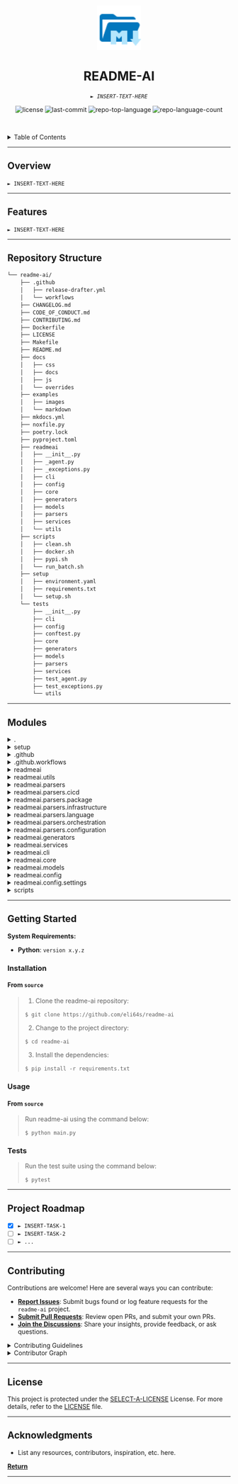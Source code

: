<p align="center">
  <img src="https://raw.githubusercontent.com/PKief/vscode-material-icon-theme/ec559a9f6bfd399b82bb44393651661b08aaf7ba/icons/folder-markdown-open.svg" width="100" alt="project-logo">
</p>
<p align="center">
    <h1 align="center">README-AI</h1>
</p>
<p align="center">
    <em><code>► INSERT-TEXT-HERE</code></em>
</p>
<p align="center">
	<img src="https://img.shields.io/github/license/eli64s/readme-ai?style=default&logo=opensourceinitiative&logoColor=white&color=0080ff" alt="license">
	<img src="https://img.shields.io/github/last-commit/eli64s/readme-ai?style=default&logo=git&logoColor=white&color=0080ff" alt="last-commit">
	<img src="https://img.shields.io/github/languages/top/eli64s/readme-ai?style=default&color=0080ff" alt="repo-top-language">
	<img src="https://img.shields.io/github/languages/count/eli64s/readme-ai?style=default&color=0080ff" alt="repo-language-count">
<p>
<p align="center">
	<!-- default option, no dependency badges. -->
</p>

<br><!-- TABLE OF CONTENTS -->
<details>
  <summary>Table of Contents</summary><br>

- [ Overview](#-overview)
- [ Features](#-features)
- [ Repository Structure](#-repository-structure)
- [ Modules](#-modules)
- [ Getting Started](#-getting-started)
  - [ Installation](#-installation)
  - [ Usage](#-usage)
  - [ Tests](#-tests)
- [ Project Roadmap](#-project-roadmap)
- [ Contributing](#-contributing)
- [ License](#-license)
- [ Acknowledgments](#-acknowledgments)
</details>
<hr>

##  Overview

<code>► INSERT-TEXT-HERE</code>

---

##  Features

<code>► INSERT-TEXT-HERE</code>

---

##  Repository Structure

```sh
└── readme-ai/
    ├── .github
    │   ├── release-drafter.yml
    │   └── workflows
    ├── CHANGELOG.md
    ├── CODE_OF_CONDUCT.md
    ├── CONTRIBUTING.md
    ├── Dockerfile
    ├── LICENSE
    ├── Makefile
    ├── README.md
    ├── docs
    │   ├── css
    │   ├── docs
    │   ├── js
    │   └── overrides
    ├── examples
    │   ├── images
    │   └── markdown
    ├── mkdocs.yml
    ├── noxfile.py
    ├── poetry.lock
    ├── pyproject.toml
    ├── readmeai
    │   ├── __init__.py
    │   ├── _agent.py
    │   ├── _exceptions.py
    │   ├── cli
    │   ├── config
    │   ├── core
    │   ├── generators
    │   ├── models
    │   ├── parsers
    │   ├── services
    │   └── utils
    ├── scripts
    │   ├── clean.sh
    │   ├── docker.sh
    │   ├── pypi.sh
    │   └── run_batch.sh
    ├── setup
    │   ├── environment.yaml
    │   ├── requirements.txt
    │   └── setup.sh
    └── tests
        ├── __init__.py
        ├── cli
        ├── config
        ├── conftest.py
        ├── core
        ├── generators
        ├── models
        ├── parsers
        ├── services
        ├── test_agent.py
        ├── test_exceptions.py
        └── utils
```

---

##  Modules

<details closed><summary>.</summary>

| File                                                                             | Summary                         |
| ---                                                                              | ---                             |
| [poetry.lock](https://github.com/eli64s/readme-ai/blob/master/poetry.lock)       | <code>► INSERT-TEXT-HERE</code> |
| [Makefile](https://github.com/eli64s/readme-ai/blob/master/Makefile)             | <code>► INSERT-TEXT-HERE</code> |
| [Dockerfile](https://github.com/eli64s/readme-ai/blob/master/Dockerfile)         | <code>► INSERT-TEXT-HERE</code> |
| [noxfile.py](https://github.com/eli64s/readme-ai/blob/master/noxfile.py)         | <code>► INSERT-TEXT-HERE</code> |
| [pyproject.toml](https://github.com/eli64s/readme-ai/blob/master/pyproject.toml) | <code>► INSERT-TEXT-HERE</code> |

</details>

<details closed><summary>setup</summary>

| File                                                                                       | Summary                         |
| ---                                                                                        | ---                             |
| [setup.sh](https://github.com/eli64s/readme-ai/blob/master/setup/setup.sh)                 | <code>► INSERT-TEXT-HERE</code> |
| [requirements.txt](https://github.com/eli64s/readme-ai/blob/master/setup/requirements.txt) | <code>► INSERT-TEXT-HERE</code> |
| [environment.yaml](https://github.com/eli64s/readme-ai/blob/master/setup/environment.yaml) | <code>► INSERT-TEXT-HERE</code> |

</details>

<details closed><summary>.github</summary>

| File                                                                                               | Summary                         |
| ---                                                                                                | ---                             |
| [release-drafter.yml](https://github.com/eli64s/readme-ai/blob/master/.github/release-drafter.yml) | <code>► INSERT-TEXT-HERE</code> |

</details>

<details closed><summary>.github.workflows</summary>

| File                                                                                                           | Summary                         |
| ---                                                                                                            | ---                             |
| [release-drafter.yml](https://github.com/eli64s/readme-ai/blob/master/.github/workflows/release-drafter.yml)   | <code>► INSERT-TEXT-HERE</code> |
| [coverage.yml](https://github.com/eli64s/readme-ai/blob/master/.github/workflows/coverage.yml)                 | <code>► INSERT-TEXT-HERE</code> |
| [release-pipeline.yml](https://github.com/eli64s/readme-ai/blob/master/.github/workflows/release-pipeline.yml) | <code>► INSERT-TEXT-HERE</code> |

</details>

<details closed><summary>readmeai</summary>

| File                                                                                      | Summary                         |
| ---                                                                                       | ---                             |
| [_exceptions.py](https://github.com/eli64s/readme-ai/blob/master/readmeai/_exceptions.py) | <code>► INSERT-TEXT-HERE</code> |
| [_agent.py](https://github.com/eli64s/readme-ai/blob/master/readmeai/_agent.py)           | <code>► INSERT-TEXT-HERE</code> |

</details>

<details closed><summary>readmeai.utils</summary>

| File                                                                                                  | Summary                         |
| ---                                                                                                   | ---                             |
| [text_cleaner.py](https://github.com/eli64s/readme-ai/blob/master/readmeai/utils/text_cleaner.py)     | <code>► INSERT-TEXT-HERE</code> |
| [file_handler.py](https://github.com/eli64s/readme-ai/blob/master/readmeai/utils/file_handler.py)     | <code>► INSERT-TEXT-HERE</code> |
| [file_resources.py](https://github.com/eli64s/readme-ai/blob/master/readmeai/utils/file_resources.py) | <code>► INSERT-TEXT-HERE</code> |

</details>

<details closed><summary>readmeai.parsers</summary>

| File                                                                                      | Summary                         |
| ---                                                                                       | ---                             |
| [factory.py](https://github.com/eli64s/readme-ai/blob/master/readmeai/parsers/factory.py) | <code>► INSERT-TEXT-HERE</code> |

</details>

<details closed><summary>readmeai.parsers.cicd</summary>

| File                                                                                               | Summary                         |
| ---                                                                                                | ---                             |
| [gitlab.py](https://github.com/eli64s/readme-ai/blob/master/readmeai/parsers/cicd/gitlab.py)       | <code>► INSERT-TEXT-HERE</code> |
| [circleci.py](https://github.com/eli64s/readme-ai/blob/master/readmeai/parsers/cicd/circleci.py)   | <code>► INSERT-TEXT-HERE</code> |
| [github.py](https://github.com/eli64s/readme-ai/blob/master/readmeai/parsers/cicd/github.py)       | <code>► INSERT-TEXT-HERE</code> |
| [jenkins.py](https://github.com/eli64s/readme-ai/blob/master/readmeai/parsers/cicd/jenkins.py)     | <code>► INSERT-TEXT-HERE</code> |
| [travis.py](https://github.com/eli64s/readme-ai/blob/master/readmeai/parsers/cicd/travis.py)       | <code>► INSERT-TEXT-HERE</code> |
| [bitbucket.py](https://github.com/eli64s/readme-ai/blob/master/readmeai/parsers/cicd/bitbucket.py) | <code>► INSERT-TEXT-HERE</code> |

</details>

<details closed><summary>readmeai.parsers.package</summary>

| File                                                                                                | Summary                         |
| ---                                                                                                 | ---                             |
| [yarn.py](https://github.com/eli64s/readme-ai/blob/master/readmeai/parsers/package/yarn.py)         | <code>► INSERT-TEXT-HERE</code> |
| [maven.py](https://github.com/eli64s/readme-ai/blob/master/readmeai/parsers/package/maven.py)       | <code>► INSERT-TEXT-HERE</code> |
| [gem.py](https://github.com/eli64s/readme-ai/blob/master/readmeai/parsers/package/gem.py)           | <code>► INSERT-TEXT-HERE</code> |
| [pip.py](https://github.com/eli64s/readme-ai/blob/master/readmeai/parsers/package/pip.py)           | <code>► INSERT-TEXT-HERE</code> |
| [nuget.py](https://github.com/eli64s/readme-ai/blob/master/readmeai/parsers/package/nuget.py)       | <code>► INSERT-TEXT-HERE</code> |
| [npm.py](https://github.com/eli64s/readme-ai/blob/master/readmeai/parsers/package/npm.py)           | <code>► INSERT-TEXT-HERE</code> |
| [gradle.py](https://github.com/eli64s/readme-ai/blob/master/readmeai/parsers/package/gradle.py)     | <code>► INSERT-TEXT-HERE</code> |
| [composer.py](https://github.com/eli64s/readme-ai/blob/master/readmeai/parsers/package/composer.py) | <code>► INSERT-TEXT-HERE</code> |

</details>

<details closed><summary>readmeai.parsers.infrastructure</summary>

| File                                                                                                                   | Summary                         |
| ---                                                                                                                    | ---                             |
| [cloudformation.py](https://github.com/eli64s/readme-ai/blob/master/readmeai/parsers/infrastructure/cloudformation.py) | <code>► INSERT-TEXT-HERE</code> |
| [terraform.py](https://github.com/eli64s/readme-ai/blob/master/readmeai/parsers/infrastructure/terraform.py)           | <code>► INSERT-TEXT-HERE</code> |

</details>

<details closed><summary>readmeai.parsers.language</summary>

| File                                                                                             | Summary                         |
| ---                                                                                              | ---                             |
| [cpp.py](https://github.com/eli64s/readme-ai/blob/master/readmeai/parsers/language/cpp.py)       | <code>► INSERT-TEXT-HERE</code> |
| [swift.py](https://github.com/eli64s/readme-ai/blob/master/readmeai/parsers/language/swift.py)   | <code>► INSERT-TEXT-HERE</code> |
| [go.py](https://github.com/eli64s/readme-ai/blob/master/readmeai/parsers/language/go.py)         | <code>► INSERT-TEXT-HERE</code> |
| [python.py](https://github.com/eli64s/readme-ai/blob/master/readmeai/parsers/language/python.py) | <code>► INSERT-TEXT-HERE</code> |
| [rust.py](https://github.com/eli64s/readme-ai/blob/master/readmeai/parsers/language/rust.py)     | <code>► INSERT-TEXT-HERE</code> |

</details>

<details closed><summary>readmeai.parsers.orchestration</summary>

| File                                                                                                          | Summary                         |
| ---                                                                                                           | ---                             |
| [kubernetes.py](https://github.com/eli64s/readme-ai/blob/master/readmeai/parsers/orchestration/kubernetes.py) | <code>► INSERT-TEXT-HERE</code> |

</details>

<details closed><summary>readmeai.parsers.configuration</summary>

| File                                                                                                          | Summary                         |
| ---                                                                                                           | ---                             |
| [nginx.py](https://github.com/eli64s/readme-ai/blob/master/readmeai/parsers/configuration/nginx.py)           | <code>► INSERT-TEXT-HERE</code> |
| [apache.py](https://github.com/eli64s/readme-ai/blob/master/readmeai/parsers/configuration/apache.py)         | <code>► INSERT-TEXT-HERE</code> |
| [properties.py](https://github.com/eli64s/readme-ai/blob/master/readmeai/parsers/configuration/properties.py) | <code>► INSERT-TEXT-HERE</code> |
| [docker.py](https://github.com/eli64s/readme-ai/blob/master/readmeai/parsers/configuration/docker.py)         | <code>► INSERT-TEXT-HERE</code> |
| [ansible.py](https://github.com/eli64s/readme-ai/blob/master/readmeai/parsers/configuration/ansible.py)       | <code>► INSERT-TEXT-HERE</code> |

</details>

<details closed><summary>readmeai.generators</summary>

| File                                                                                               | Summary                         |
| ---                                                                                                | ---                             |
| [builder.py](https://github.com/eli64s/readme-ai/blob/master/readmeai/generators/builder.py)       | <code>► INSERT-TEXT-HERE</code> |
| [tables.py](https://github.com/eli64s/readme-ai/blob/master/readmeai/generators/tables.py)         | <code>► INSERT-TEXT-HERE</code> |
| [badges.py](https://github.com/eli64s/readme-ai/blob/master/readmeai/generators/badges.py)         | <code>► INSERT-TEXT-HERE</code> |
| [quickstart.py](https://github.com/eli64s/readme-ai/blob/master/readmeai/generators/quickstart.py) | <code>► INSERT-TEXT-HERE</code> |
| [utils.py](https://github.com/eli64s/readme-ai/blob/master/readmeai/generators/utils.py)           | <code>► INSERT-TEXT-HERE</code> |
| [tree.py](https://github.com/eli64s/readme-ai/blob/master/readmeai/generators/tree.py)             | <code>► INSERT-TEXT-HERE</code> |

</details>

<details closed><summary>readmeai.services</summary>

| File                                                                                         | Summary                         |
| ---                                                                                          | ---                             |
| [metadata.py](https://github.com/eli64s/readme-ai/blob/master/readmeai/services/metadata.py) | <code>► INSERT-TEXT-HERE</code> |
| [git.py](https://github.com/eli64s/readme-ai/blob/master/readmeai/services/git.py)           | <code>► INSERT-TEXT-HERE</code> |

</details>

<details closed><summary>readmeai.cli</summary>

| File                                                                                  | Summary                         |
| ---                                                                                   | ---                             |
| [options.py](https://github.com/eli64s/readme-ai/blob/master/readmeai/cli/options.py) | <code>► INSERT-TEXT-HERE</code> |
| [main.py](https://github.com/eli64s/readme-ai/blob/master/readmeai/cli/main.py)       | <code>► INSERT-TEXT-HERE</code> |

</details>

<details closed><summary>readmeai.core</summary>

| File                                                                                         | Summary                         |
| ---                                                                                          | ---                             |
| [preprocess.py](https://github.com/eli64s/readme-ai/blob/master/readmeai/core/preprocess.py) | <code>► INSERT-TEXT-HERE</code> |
| [utils.py](https://github.com/eli64s/readme-ai/blob/master/readmeai/core/utils.py)           | <code>► INSERT-TEXT-HERE</code> |
| [logger.py](https://github.com/eli64s/readme-ai/blob/master/readmeai/core/logger.py)         | <code>► INSERT-TEXT-HERE</code> |
| [models.py](https://github.com/eli64s/readme-ai/blob/master/readmeai/core/models.py)         | <code>► INSERT-TEXT-HERE</code> |
| [parsers.py](https://github.com/eli64s/readme-ai/blob/master/readmeai/core/parsers.py)       | <code>► INSERT-TEXT-HERE</code> |

</details>

<details closed><summary>readmeai.models</summary>

| File                                                                                     | Summary                         |
| ---                                                                                      | ---                             |
| [openai.py](https://github.com/eli64s/readme-ai/blob/master/readmeai/models/openai.py)   | <code>► INSERT-TEXT-HERE</code> |
| [dalle.py](https://github.com/eli64s/readme-ai/blob/master/readmeai/models/dalle.py)     | <code>► INSERT-TEXT-HERE</code> |
| [gemini.py](https://github.com/eli64s/readme-ai/blob/master/readmeai/models/gemini.py)   | <code>► INSERT-TEXT-HERE</code> |
| [tokens.py](https://github.com/eli64s/readme-ai/blob/master/readmeai/models/tokens.py)   | <code>► INSERT-TEXT-HERE</code> |
| [prompts.py](https://github.com/eli64s/readme-ai/blob/master/readmeai/models/prompts.py) | <code>► INSERT-TEXT-HERE</code> |
| [factory.py](https://github.com/eli64s/readme-ai/blob/master/readmeai/models/factory.py) | <code>► INSERT-TEXT-HERE</code> |
| [offline.py](https://github.com/eli64s/readme-ai/blob/master/readmeai/models/offline.py) | <code>► INSERT-TEXT-HERE</code> |

</details>

<details closed><summary>readmeai.config</summary>

| File                                                                                           | Summary                         |
| ---                                                                                            | ---                             |
| [validators.py](https://github.com/eli64s/readme-ai/blob/master/readmeai/config/validators.py) | <code>► INSERT-TEXT-HERE</code> |
| [settings.py](https://github.com/eli64s/readme-ai/blob/master/readmeai/config/settings.py)     | <code>► INSERT-TEXT-HERE</code> |

</details>

<details closed><summary>readmeai.config.settings</summary>

| File                                                                                                      | Summary                         |
| ---                                                                                                       | ---                             |
| [markdown.toml](https://github.com/eli64s/readme-ai/blob/master/readmeai/config/settings/markdown.toml)   | <code>► INSERT-TEXT-HERE</code> |
| [blacklist.toml](https://github.com/eli64s/readme-ai/blob/master/readmeai/config/settings/blacklist.toml) | <code>► INSERT-TEXT-HERE</code> |
| [languages.toml](https://github.com/eli64s/readme-ai/blob/master/readmeai/config/settings/languages.toml) | <code>► INSERT-TEXT-HERE</code> |
| [commands.toml](https://github.com/eli64s/readme-ai/blob/master/readmeai/config/settings/commands.toml)   | <code>► INSERT-TEXT-HERE</code> |
| [config.toml](https://github.com/eli64s/readme-ai/blob/master/readmeai/config/settings/config.toml)       | <code>► INSERT-TEXT-HERE</code> |
| [parsers.toml](https://github.com/eli64s/readme-ai/blob/master/readmeai/config/settings/parsers.toml)     | <code>► INSERT-TEXT-HERE</code> |
| [prompts.toml](https://github.com/eli64s/readme-ai/blob/master/readmeai/config/settings/prompts.toml)     | <code>► INSERT-TEXT-HERE</code> |

</details>

<details closed><summary>scripts</summary>

| File                                                                                 | Summary                         |
| ---                                                                                  | ---                             |
| [run_batch.sh](https://github.com/eli64s/readme-ai/blob/master/scripts/run_batch.sh) | <code>► INSERT-TEXT-HERE</code> |
| [clean.sh](https://github.com/eli64s/readme-ai/blob/master/scripts/clean.sh)         | <code>► INSERT-TEXT-HERE</code> |
| [docker.sh](https://github.com/eli64s/readme-ai/blob/master/scripts/docker.sh)       | <code>► INSERT-TEXT-HERE</code> |
| [pypi.sh](https://github.com/eli64s/readme-ai/blob/master/scripts/pypi.sh)           | <code>► INSERT-TEXT-HERE</code> |

</details>

---

##  Getting Started

**System Requirements:**

* **Python**: `version x.y.z`

###  Installation

<h4>From <code>source</code></h4>

> 1. Clone the readme-ai repository:
>
> ```console
> $ git clone https://github.com/eli64s/readme-ai
> ```
>
> 2. Change to the project directory:
> ```console
> $ cd readme-ai
> ```
>
> 3. Install the dependencies:
> ```console
> $ pip install -r requirements.txt
> ```

###  Usage

<h4>From <code>source</code></h4>

> Run readme-ai using the command below:
> ```console
> $ python main.py
> ```

###  Tests

> Run the test suite using the command below:
> ```console
> $ pytest
> ```

---

##  Project Roadmap

- [X] `► INSERT-TASK-1`
- [ ] `► INSERT-TASK-2`
- [ ] `► ...`

---

##  Contributing

Contributions are welcome! Here are several ways you can contribute:

- **[Report Issues](https://github.com/eli64s/readme-ai/issues)**: Submit bugs found or log feature requests for the `readme-ai` project.
- **[Submit Pull Requests](https://github.com/eli64s/readme-ai/blob/main/CONTRIBUTING.md)**: Review open PRs, and submit your own PRs.
- **[Join the Discussions](https://github.com/eli64s/readme-ai/discussions)**: Share your insights, provide feedback, or ask questions.

<details closed>
<summary>Contributing Guidelines</summary>

1. **Fork the Repository**: Start by forking the project repository to your github account.
2. **Clone Locally**: Clone the forked repository to your local machine using a git client.
   ```sh
   git clone https://github.com/eli64s/readme-ai
   ```
3. **Create a New Branch**: Always work on a new branch, giving it a descriptive name.
   ```sh
   git checkout -b new-feature-x
   ```
4. **Make Your Changes**: Develop and test your changes locally.
5. **Commit Your Changes**: Commit with a clear message describing your updates.
   ```sh
   git commit -m 'Implemented new feature x.'
   ```
6. **Push to github**: Push the changes to your forked repository.
   ```sh
   git push origin new-feature-x
   ```
7. **Submit a Pull Request**: Create a PR against the original project repository. Clearly describe the changes and their motivations.
8. **Review**: Once your PR is reviewed and approved, it will be merged into the main branch. Congratulations on your contribution!
</details>

<details closed>
<summary>Contributor Graph</summary>
<br>
<p align="center">
   <a href="https://github.com{/eli64s/readme-ai/}graphs/contributors">
      <img src="https://contrib.rocks/image?repo=eli64s/readme-ai">
   </a>
</p>
</details>

---

##  License

This project is protected under the [SELECT-A-LICENSE](https://choosealicense.com/licenses) License. For more details, refer to the [LICENSE](https://choosealicense.com/licenses/) file.

---

##  Acknowledgments

- List any resources, contributors, inspiration, etc. here.

[**Return**](#-overview)

---
